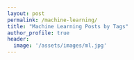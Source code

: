 ```yaml
---
layout: post
permalink: /machine-learning/
title: "Machine Learning Posts by Tags"
author_profile: true
header:
  image: '/assets/images/ml.jpg'
---
```

